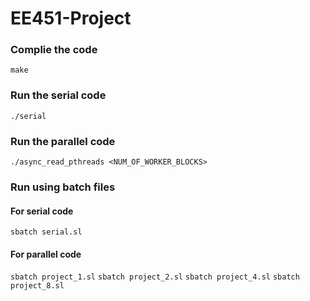 # EE451-Project

### Complie the code
`make`

### Run the serial code
`./serial`

### Run the parallel code
`./async_read_pthreads <NUM_OF_WORKER_BLOCKS>`

### Run using batch files
#### For serial code
`sbatch serial.sl`

#### For parallel code
`sbatch project_1.sl`
`sbatch project_2.sl`
`sbatch project_4.sl`
`sbatch project_8.sl`
